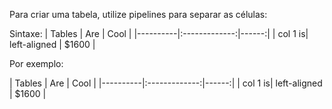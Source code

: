 Para criar uma tabela, utilize pipelines para separar as células:

Sintaxe: \| Tables   \|      Are      \|  Cool \| \|\----------\|\:\-------------\:\|------\:\| \| col 1 is\|  left-aligned \| $1600 \|

Por exemplo:   

| Tables   |      Are      |  Cool | |----------|:-------------:|------:| | col 1 is|  left-aligned | $1600 |

